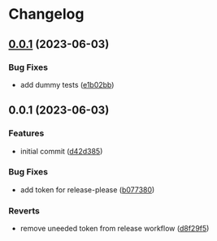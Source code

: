 # Changelog

## [0.0.1](https://github.com/AlecVision/trpc-sse-adapter/compare/trpc-sse-adapter-v0.0.1...trpc-sse-adapter-v0.0.1) (2023-06-03)


### Bug Fixes

* add dummy tests ([e1b02bb](https://github.com/AlecVision/trpc-sse-adapter/commit/e1b02bb847bf5086550c110a6ee2e7b1d18b4004))

## 0.0.1 (2023-06-03)


### Features

* initial commit ([d42d385](https://github.com/AlecVision/trpc-sse-adapter/commit/d42d385f433e053f8e28c188676f96fb0314c053))


### Bug Fixes

* add token for release-please ([b077380](https://github.com/AlecVision/trpc-sse-adapter/commit/b077380ed539da3450f6358aac7f3dc7696543e7))


### Reverts

* remove uneeded token from release workflow ([d8f29f5](https://github.com/AlecVision/trpc-sse-adapter/commit/d8f29f56b007fd5c8f2c2fec4a724cc345a72eef))
